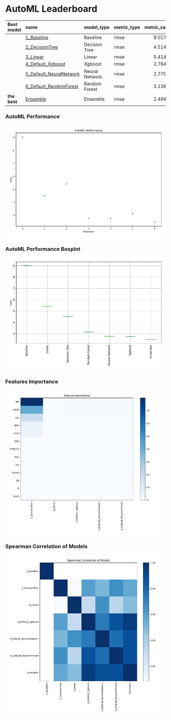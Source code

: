 # AutoML Leaderboard

| Best model   | name                                                         | model_type     | metric_type   |   metric_value |   train_time |
|:-------------|:-------------------------------------------------------------|:---------------|:--------------|---------------:|-------------:|
|              | [1_Baseline](1_Baseline/README.md)                           | Baseline       | rmse          |        9.01711 |         0.73 |
|              | [2_DecisionTree](2_DecisionTree/README.md)                   | Decision Tree  | rmse          |        4.51418 |        13.61 |
|              | [3_Linear](3_Linear/README.md)                               | Linear         | rmse          |        5.41475 |         2.65 |
|              | [4_Default_Xgboost](4_Default_Xgboost/README.md)             | Xgboost        | rmse          |        2.76402 |         4.22 |
|              | [5_Default_NeuralNetwork](5_Default_NeuralNetwork/README.md) | Neural Network | rmse          |        2.77084 |         0.97 |
|              | [6_Default_RandomForest](6_Default_RandomForest/README.md)   | Random Forest  | rmse          |        3.13867 |         3.24 |
| **the best** | [Ensemble](Ensemble/README.md)                               | Ensemble       | rmse          |        2.49482 |         0.25 |

### AutoML Performance
![AutoML Performance](ldb_performance.png)

### AutoML Performance Boxplot
![AutoML Performance Boxplot](ldb_performance_boxplot.png)

### Features Importance
![features importance across models](features_heatmap.png)



### Spearman Correlation of Models
![models spearman correlation](correlation_heatmap.png)

